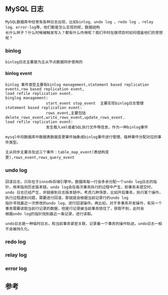 
## MySQL 日志

    MySQL数据库中经常有各种日志出现，比如binlog、undo log 、redo log 、relay log、error-log等，他们都是怎么实现的呢，数据结构
    长什么样子？什么时候被触发写入？都有什么作用呢？我们平时在做项目时如何借鉴他们的思想呢？

### binlog
    binlog日志主要是为主从节点数据同步使用的
#### binlog event
    binlog 事件类型主要有binlog management,statement based replication events,row based replication event,
    load refile replication event.
    binglog management:
                      start_event stop_event  主要实现binlog日志管理
    statement based replication event:
                      rows_event,主要包括delete_rows_event,write_rows_event,update_rows_event.
    load refile replication event:
                      发生载入xml或者SQL执行文件等信息，作为一种binlog事件

    mysql中将数据库中数据表数据变更事件抽象成binlog事件进行管理，每种事件分配对应的事件类型。
    
    主从同步主要涉及这三个事件：table_map_event(表结构变更),rows_event,rows_query_event

            


### undo log
 
    回滚日志，只存在于innodb存储引擎中。数据库每一行会多余分配一个undo log日志的指针，用来指向历史版本链。undo log会在每次事务执行的过程中产生，即事务未提交时，
    undo 日志已经产生，并链接到日志版本链中。考虑几种场景，比如开启事务，执行某个操作，执行过程遇到问题，需要进行回滚，那就就会根据当前记录行的undo log
    指针寻找最近一次修改的undo log，进行回滚操作。再比如，对于多事务并发操作，有另一个事务需要读取当前行记录的数据，但是行记录被当前事务锁住了，获取不到，此时会
    根据undo log的指针找到最近一条记录，进行读取。

    undo日志是一种临时日志，和当前事务紧密关联，记录着一个事务的操作轨迹。undo日志一般不会被持久化。

### redo log


### relay log


### error log


## 参考